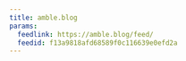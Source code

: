 ```yaml
---
title: amble.blog
params:
  feedlink: https://amble.blog/feed/
  feedid: f13a9818afd68589f0c116639e0efd2a
---
```

